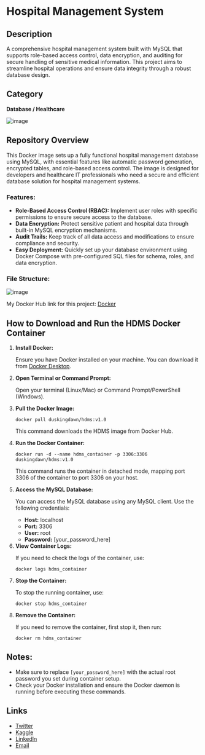 <h1>Hospital Management System</h1>

<h2>Description</h2>
<p>
    A comprehensive hospital management system built with MySQL that supports role-based access control, 
    data encryption, and auditing for secure handling of sensitive medical information. This project aims 
    to streamline hospital operations and ensure data integrity through a robust database design.
</p>

<h2>Category</h2>
<p><strong>Database / Healthcare</strong></p>

![image](https://github.com/user-attachments/assets/a9cf4452-aedf-478d-99dc-27ea68b1b359)

<h2>Repository Overview</h2>
<p>
    This Docker image sets up a fully functional hospital management database using MySQL, with essential 
    features like automatic password generation, encrypted tables, and role-based access control. The 
    image is designed for developers and healthcare IT professionals who need a secure and efficient 
    database solution for hospital management systems.
</p>

<h3>Features:</h3>
<ul>
    <li><strong>Role-Based Access Control (RBAC):</strong> Implement user roles with specific permissions 
        to ensure secure access to the database.</li>
    <li><strong>Data Encryption:</strong> Protect sensitive patient and hospital data through built-in 
        MySQL encryption mechanisms.</li>
    <li><strong>Audit Trails:</strong> Keep track of all data access and modifications to ensure compliance 
        and security.</li>
    <li><strong>Easy Deployment:</strong> Quickly set up your database environment using Docker Compose 
        with pre-configured SQL files for schema, roles, and data encryption.</li>
</ul>

<h3>File Structure:</h3>

![image](https://github.com/user-attachments/assets/343c1d6d-4474-4065-8bb5-9abf0c6e2ce0)

My Docker Hub link for this project: [Docker](https://hub.docker.com/r/duskingdawn/hdms)

<h2>How to Download and Run the HDMS Docker Container</h2>

<ol>
    <li>
        <strong>Install Docker:</strong>
        <p>Ensure you have Docker installed on your machine. You can download it from <a href="https://www.docker.com/products/docker-desktop">Docker Desktop</a>.</p>
    </li>
    <li>
        <strong>Open Terminal or Command Prompt:</strong>
        <p>Open your terminal (Linux/Mac) or Command Prompt/PowerShell (Windows).</p>
    </li>
    <li>
        <strong>Pull the Docker Image:</strong>
        <pre><code>docker pull duskingdawn/hdms:v1.0</code></pre>
        <p>This command downloads the HDMS image from Docker Hub.</p>
    </li>
    <li>
        <strong>Run the Docker Container:</strong>
        <pre><code>docker run -d --name hdms_container -p 3306:3306 duskingdawn/hdms:v1.0</code></pre>
        <p>This command runs the container in detached mode, mapping port 3306 of the container to port 3306 on your host.</p>
    </li>
    <li>
        <strong>Access the MySQL Database:</strong>
        <p>You can access the MySQL database using any MySQL client. Use the following credentials:</p>
        <ul>
            <li><strong>Host:</strong> localhost</li>
            <li><strong>Port:</strong> 3306</li>
            <li><strong>User:</strong> root</li>
            <li><strong>Password:</strong> [your_password_here]</li>
        </ul>
    </li>
    <li>
        <strong>View Container Logs:</strong>
        <p>If you need to check the logs of the container, use:</p>
        <pre><code>docker logs hdms_container</code></pre>
    </li>
    <li>
        <strong>Stop the Container:</strong>
        <p>To stop the running container, use:</p>
        <pre><code>docker stop hdms_container</code></pre>
    </li>
    <li>
        <strong>Remove the Container:</strong>
        <p>If you need to remove the container, first stop it, then run:</p>
        <pre><code>docker rm hdms_container</code></pre>
    </li>
</ol>

<h2>Notes:</h2>
<ul>
    <li>Make sure to replace <code>[your_password_here]</code> with the actual root password you set during container setup.</li>
    <li>Check your Docker installation and ensure the Docker daemon is running before executing these commands.</li>
</ul>


<h2>Links</h2>

* [Twitter](https://twitter.com/Sneha_Kurmi)
* [Kaggle](https://www.kaggle.com/snehakurmi)
* [LinkedIn](http://www.linkedin.com/in/sneha-kurmi)
* [Email](kurmisneha9@gmail.com)
